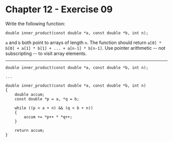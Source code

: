# Chapter 12 - Exercise 09

Write the following function:

```
double inner_product(const double *a, const double *b, int n);
```

`a` and `b` both point to arrays of length `n`. The function should return `a[0] * b[0] + a[1] * b[1] + ... + a[n-1] * b[n-1]`. Use pointer arithmetic -- not subscripting -- to visit array elements.

---

```
double inner_product(const double *a, const double *b, int n);

...

double inner_product(const double *a, const double *b, int n)
{
    double accum;
    const double *p = a, *q = b;

    while ((p < a + n) && (q < b + n))
    {
        accum += *p++ * *q++;
    }

    return accum;
}
```
